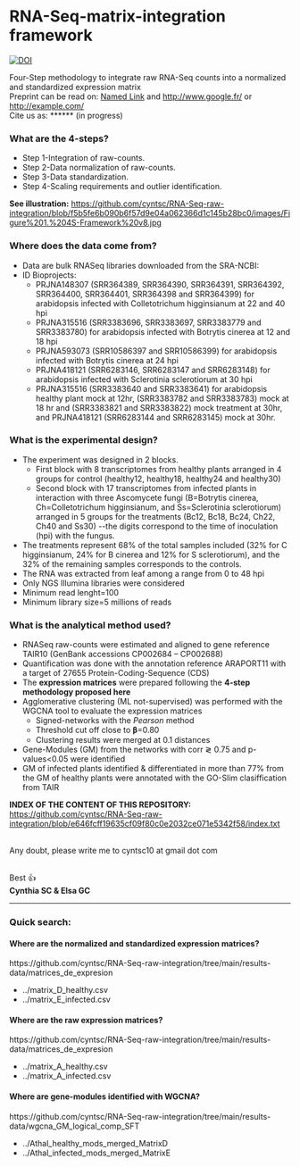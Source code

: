 # RNA-Seq-matrix-integration framework
[![DOI](https://zenodo.org/badge/DOI/10.5281/zenodo.7076416.svg)](https://doi.org/10.5281/zenodo.7076416)

Four-Step methodology to integrate raw RNA-Seq counts into a normalized and standardized expression matrix
<br>
Preprint can be read on:
[Named Link](http://www.google.fr/ "Named link title") and http://www.google.fr/ or <http://example.com/>
<br>
Cite us as: ****** (in progress)

<h3>What are the 4-steps?</h3>

* Step 1-Integration of raw-counts.<br>
* Step 2-Data normalization of raw-counts.<br>
* Step 3-Data standardization. <br>
* Step 4-Scaling requirements and outlier identification.<br>

**See illustration:** https://github.com/cyntsc/RNA-Seq-raw-integration/blob/f5b5fe6b090b6f57d9e04a062366d1c145b28bc0/images/Figure%201.%204S-Framework%20v8.jpg
<br>  

<h3>Where does the data come from?</h3>

* Data are bulk RNASeq libraries downloaded from the SRA-NCBI:<br>
* ID Bioprojects: <br>
  * PRJNA148307 (SRR364389, SRR364390, SRR364391, SRR364392, SRR364400, SRR364401, SRR364398 and SRR364399) for arabidopsis infected with Colletotrichum higginsianum at 22 and 40 hpi<br>
  * PRJNA315516 (SRR3383696, SRR3383697,  SRR3383779 and SRR3383780) for arabidopsis infected with Botrytis cinerea at 12 and 18 hpi<br>
  * PRJNA593073 (SRR10586397 and SRR10586399) for arabidopsis infected with Botrytis cinerea at 24 hpi<br>
  * PRJNA418121 (SRR6283146, SRR6283147 and SRR6283148) for arabidopsis infected with Sclerotinia sclerotiorum at 30 hpi<br>
  * PRJNA315516 (SRR3383640 and SRR3383641) for arabidopsis healthy plant mock at 12hr, (SRR3383782 and SRR3383783) mock at 18 hr and (SRR3383821 and SRR3383822) mock treatment at 30hr, and PRJNA418121 (SRR6283144 and SRR6283145) mock at 30hr. <br>

<h3>What is the experimental design?</h3>

* The experiment was designed in 2 blocks. 
  * First block with 8 transcriptomes from healthy plants arranged in 4 groups for control (healthy12, healthy18, healthy24 and healthy30)
  * Second block with 17 transcriptomes from infected plants in interaction with three Ascomycete fungi (B=Botrytis cinerea, Ch=Colletotrichum higginsianum, and Ss=Sclerotinia sclerotiorum) arranged in 5 groups for the treatments (Bc12, Bc18, Bc24, Ch22, Ch40 and Ss30) --the digits correspond to the time of inoculation (hpi) with the fungus.<br>
* The treatments represent 68% of the total samples included (32% for C higginsianum, 24% for B cinerea and 12% for S sclerotiorum), and the 32% of the remaining samples corresponds to the controls.<br>
* The RNA was extracted from leaf among a range from 0 to 48 hpi <br>
* Only NGS Illumina libraries were considered <br>
* Minimum read lenght=100 <br>
* Minimum library size=5 millions of reads <br>

<h3>What is the analytical method used?</h3>

* RNASeq raw-counts were estimated and aligned to gene reference TAIR10 (GenBank accessions CP002684 – CP002688) <br>
* Quantification was done with the annotation reference ARAPORT11 with a target of 27655 Protein-Coding-Sequence (CDS) <br>
* The **expression matrices** were prepared following the **4-step methodology proposed here** <br>
* Agglomerative clustering (ML not-supervised) was performed with the WGCNA tool to evaluate the expression matrices <br>
  * Signed-networks with the *Pearson* method <br>
  * Threshold cut off close to 𝛃=0.80 <br>
  * Clustering results were merged at 0.1 distances <br>
* Gene-Modules (GM) from the networks with corr ≷ 0.75 and p-values<0.05 were identified <br>
* GM of infected plants identified & differentiated in more than 77% from the GM of healthy plants were annotated with the GO-Slim clasiffication from TAIR <br>

**INDEX OF THE CONTENT OF THIS REPOSITORY:** 
https://github.com/cyntsc/RNA-Seq-raw-integration/blob/e646fcff19635cf09f80c0e2032ce071e5342f58/index.txt<br><br>

Any doubt, please write me to cyntsc10 at gmail dot com
<br><br>

Best :thumbsup: <br>
**Cynthia SC & Elsa GC**

---

<h3>Quick search:</h3>
<h4>Where are the normalized and standardized expression matrices?</h4>
https://github.com/cyntsc/RNA-Seq-raw-integration/tree/main/results-data/matrices_de_expresion 


* ../matrix_D_healthy.csv    <br>
* ../matrix_E_infected.csv   <br>

<h4>Where are the raw expression matrices?</h4>
https://github.com/cyntsc/RNA-Seq-raw-integration/tree/main/results-data/matrices_de_expresion 

* ../matrix_A_healthy.csv     <br>
* ../matrix_A_infected.csv     <br>

<h4>Where are gene-modules identified with WGCNA?</h4>
https://github.com/cyntsc/RNA-Seq-raw-integration/tree/main/results-data/wgcna_GM_logical_comp_SFT

* ../Athal_healthy_mods_merged_MatrixD   <br>
* ../Athal_infected_mods_merged_MatrixE   <br>
